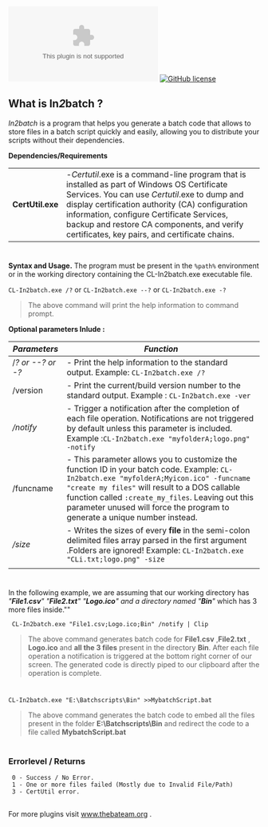 ![GitHub file size in bytes](https://img.shields.io/github/size/Kabue-Murage/In2batch-Commandline-Version-/CL-In2batch.exe?color=Orange&label=File%20size&style=plastic%20size) [![GitHub license](https://img.shields.io/github/license/Kabue-Murage/In2batch-Commandline-Version-?style=plastic%20size)](https://github.com/Kabue-Murage/In2batch-Commandline-Version-/blob/master/LICENSE) 

## What is In*2*batch ?
*In2batch* is a program that helps you generate a batch code that allows to store files in a batch script quickly and easily, allowing you to distribute your scripts without their dependencies. 

 **Dependencies/Requirements**

| |   |
|--|--|
|**CertUtil.exe** | -_Certutil_.exe is a command-line program that is installed as part of Windows OS Certificate Services. You can use _Certutil_.exe to dump and display certification authority (CA) configuration information, configure Certificate Services, backup and restore CA components, and verify certificates, key pairs, and certificate chains. |

#
**Syntax and Usage.**
The program must be present in the `%path%` environment  or in the working directory containing the CL-In2batch.exe executable file. 
 
   `CL-In2batch.exe /?` or `CL-In2batch.exe --?` or `CL-In2batch.exe -?`
> The above command will print the help information to command prompt.
 
**Optional parameters Inlude :**

|*Parameters* | *Function*  |
|--|--|
/*? or --? or -?*|- Print the help information to the standard output. Example:  `CL-In2batch.exe /?`
|/version|- Print the current/build version number to the standard output. Example : `CL-In2batch.exe -ver`
|*/notify*|- Trigger a notification after  the completion of each file operation. Notifications are not triggered by default unless this parameter is included. Example :`CL-In2batch.exe "myfolderA;logo.png" -notify`|
|/funcname| - This parameter allows you to customize the function ID in your batch code. Example: `CL-In2batch.exe "myfolderA;Myicon.ico" -funcname "create my files"` will result to a DOS callable function called `:create_my_files`. Leaving out this parameter unused will force the program to generate a unique number instead.  
|*/size*| - Writes the sizes of every **file** in the semi-colon delimited  files array parsed in the first argument .Folders are ignored! Example: `CL-In2batch.exe "CLi.txt;logo.png" -size`|
||
#


   In the following example,  we are assuming that our working directory has  *"**File1.csv**" "**File2.txt**" "**Logo.ico**" *and a directory  named*  "**Bin**"* which has 3 more files inside.""

     CL-In2batch.exe "File1.csv;Logo.ico;Bin" /notify | Clip

> The above command generates batch code for **File1.csv** ,**File2.txt** , **Logo.ico** and **all the 3 files** present in the directory **Bin**. After each file operation a notification is triggered at the bottom right corner of our screen. The generated code is directly piped to our clipboard after the operation is complete.
#
    CL-In2batch.exe "E:\Batchscripts\Bin" >>MybatchScript.bat
> The above command generates the batch code to embed all the files present in the folder  **E:\Batchscripts\Bin**  and redirect the code to a file called **MybatchScript.bat** 



#
### Errorlevel / Returns

     0 - Success / No Error.
     1 - One or more files failed (Mostly due to Invalid File/Path)
     3 - CertUtil error.

## 


For more plugins visit www.thebateam.org .
